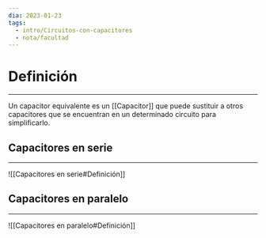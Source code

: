 ```yaml
---
dia: 2023-01-23
tags:
  - intro/Circuitos-con-capacitores
  - nota/facultad
---
```

# Definición
---
Un capacitor equivalente es un [[Capacitor]] que puede sustituir a otros capacitores que se encuentran en un determinado circuito para simplificarlo.

## Capacitores en serie
---
![[Capacitores en serie#Definición]]

## Capacitores en paralelo
---
![[Capacitores en paralelo#Definición]]